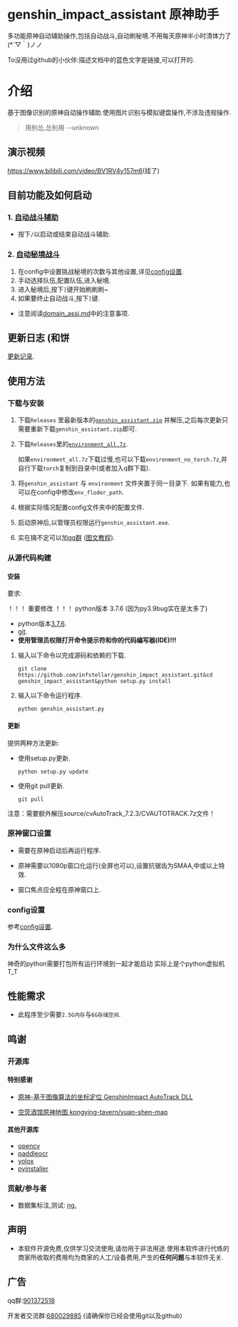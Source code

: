 # genshin_impact_assistant 原神助手

多功能原神自动辅助操作,包括自动战斗,自动刷秘境.不用每天原神半小时清体力了(*´▽｀)ノノ

To没用过github的小伙伴:描述文档中的蓝色文字是链接,可以打开的.

# 介绍

基于图像识别的原神自动操作辅助.使用图片识别与模拟键盘操作,不涉及违规操作.
> 用别怂,怂别用 --unknown

## 演示视频

<https://www.bilibili.com/video/BV1RV4y157m6>(挂了)

## 目前功能及如何启动

### 1. [自动战斗辅助](./doc/combat_assi.md)

- 按下`/`以启动或结束自动战斗辅助.

### 2. [自动秘境战斗](./doc/domain_assi.md)

1. 在config中设置挑战秘境的次数与其他设置,详见[config设置](./doc/config.md).
2. 手动选择队伍,配置队伍,进入秘境.
3. 进入秘境后,按下`]`键开始刷刷刷~
4. 如果要终止自动战斗,按下`]`键.

- 注意阅读[domain_assi.md](./doc/domain_assi.md)中的注意事项.

## 更新日志 (和饼

[更新记录](update_note.md).

## 使用方法

### 下载与安装

1. 下载`Releases`
   里最新版本的[`genshin_assistant.zip`](https://github.com/infstellar/genshin_impact_assistant/releases/latest)
   并解压,之后每次更新只需要重新下载`genshin_assistant.zip`即可.

2. 下载`Releases`里的[`environment_all.7z`](https://github.com/infstellar/genshin_impact_assistant/releases/tag/v0.2.0).

   如果`environment_all.7z`下载过慢,也可以下载`environment_no_torch.7z`,并自行下载`torch`复制到目录中(或者加入q群下载).

3. 将`genshin_assistant` 与 `environment` 文件夹置于同一目录下. 如果有能力,也可以在config中修改`env_floder_path`.

4. 根据实际情况配置config文件夹中的配置文件.

5. 启动原神后,以管理员权限运行`genshin_assistant.exe`.

6. 实在搞不定可以加[qq群](https://jq.qq.com/?_wv=1027&k=YLTrqlzX)
([图文教程](doc/install.md)).

### 从源代码构建

#### 安装

要求:

！！！ 重要修改 ！！！ python版本 3.7.6 (因为py3.9bug实在是太多了)
- python版本[3.7.6](https://www.python.org/downloads/release/python-396/).
- [git](https://git-scm.com/download/win).
- <strong>使用管理员权限打开命令提示符和你的代码编写器(IDE)!!!</strong>

1. 输入以下命令以完成源码和依赖的下载.

   ```shell
   git clone https://github.com/infstellar/genshin_impact_assistant.git&cd genshin_impact_assistant&python setup.py install
   ```

2. 输入以下命令运行程序.

   ```shell
   python genshin_assistant.py
   ```

#### 更新

提供两种方法更新:

- 使用setup.py更新.
   ```shell
   python setup.py update
   ```
- 使用git pull更新.
   ```shell
   git pull
   ```

注意：需要额外解压source/cvAutoTrack_7.2.3/CVAUTOTRACK.7z文件！

### 原神窗口设置

- 需要在原神启动后再运行程序.

- 原神需要以1080p窗口化运行(全屏也可以),设置抗锯齿为SMAA,中或以上特效.

- 窗口焦点应全程在原神窗口上.

### config设置

参考[config设置](./doc/config.md).

### 为什么文件这么多

神奇的python需要打包所有运行环境到一起才能启动 实际上是个python虚拟机 T_T

## 性能需求

- 此程序至少需要`2.5G内存`与`6G存储空间`.

## 鸣谢

### 开源库

#### 特别感谢

- [原神-基于图像算法的坐标定位 GenshinImpact AutoTrack DLL](https://github.com/GengGode/GenshinImpact_AutoTrack_DLL)

- [空荧酒馆原神地图 kongying-tavern/yuan-shen-map](https://github.com/kongying-tavern/yuan-shen-map)

#### 其他开源库

- [opencv](https://github.com/opencv/opencv)
- [paddleocr](https://github.com/PaddlePaddle/PaddleOCR)
- [yolox](https://github.com/Megvii-BaseDetection/YOLOX)
- [pyinstaller](https://github.com/pyinstaller/pyinstaller)

### 贡献/参与者

- 数据集标注,测试: [nɡ.](https://space.bilibili.com/396023811)

## 声明

- 本软件开源免费,仅供学习交流使用,请勿用于非法用途.使用本软件进行代练的商家所收取的费用均为商家的人工/设备费用,产生的<strong>任何问题</strong>与本软件无关.

## 广告

qq群:[901372518](https://jq.qq.com/?_wv=1027&k=YLTrqlzX)

开发者交流群:[680029885](https://jq.qq.com/?_wv=1027&k=CGuTvCXU)
(请确保你已经会使用git以及github)
